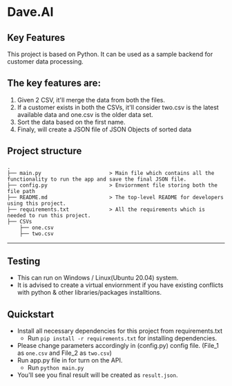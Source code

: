 # Dave.AI 

## Key Features 
This project is based on Python. It can be used as a sample backend for customer data processing.


## The key features are:
1) Given 2 CSV, it'll merge the data from both the files.
2) If a customer exists in both the CSVs, it'll consider two.csv is the latest available data and one.csv is the older data set.  
3) Sort the data based on the first name.
4) Finaly, will create a JSON file of JSON Objects of sorted data


Project structure
------------

    .
    ├── main.py                      > Main file which contains all the functionality to run the app and save the final JSON file.
    ├── config.py                    > Enviornment file storing both the file path
    ├── README.md                    > The top-level README for developers using this project.
    ├── requirements.txt             > All the requirements which is needed to run this project.
    ├── CSVs
        ├── one.csv 
        ├── two.csv 
        


--------
## Testing

  - This can run on Windows / Linux(Ubuntu 20.04) system.
  - It is advised to create a virtual enviornment if you have existing conflicts with python & other libraries/packages installtions.

## Quickstart
  - Install all necessary dependencies for this project from requirements.txt
    - Run `pip install -r requirements.txt` for installing dependencies. 
  - Please change parameters accordingly in (config.py) config file. (File_1 as `one.csv` and File_2 as `two.csv`)
  - Run app.py file in for turn on the API.
    - Run `python main.py`
  - You'll see you final result will be created as `result.json`.
